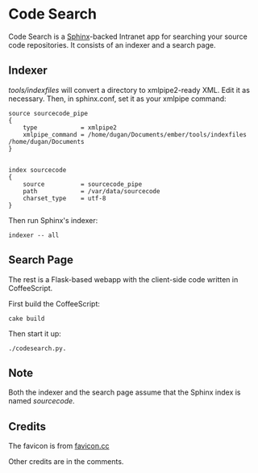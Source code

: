 # Code Search

Code Search is a [Sphinx](http://sphinxsearch.com)-backed Intranet app for
searching your source code repositories. It consists of an indexer and a search page.

## Indexer

*tools/indexfiles* will convert a directory to xmlpipe2-ready XML. Edit it as
necessary. Then, in sphinx.conf, set it as your xmlpipe command:

	source sourcecode_pipe
	{
		type			= xmlpipe2
		xmlpipe_command = /home/dugan/Documents/ember/tools/indexfiles /home/dugan/Documents
	}


	index sourcecode
	{
		source			= sourcecode_pipe
		path			= /var/data/sourcecode
		charset_type	= utf-8
	}

Then run Sphinx's indexer:

	indexer -- all

## Search Page

The rest is a Flask-based webapp with the client-side code written in
CoffeeScript.

First build the CoffeeScript:

	cake build

Then start it up:

	./codesearch.py.

## Note

Both the indexer and the search page assume that the Sphinx index is named
*sourcecode*.

## Credits

The favicon is from
[favicon.cc](http://www.favicon.cc/?action=icon&file_id=661515)

Other credits are in the comments.
